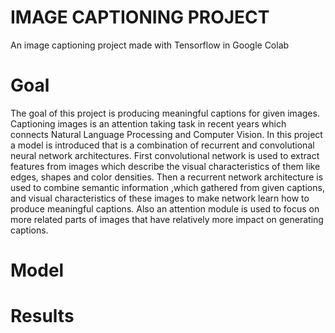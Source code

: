 # IMAGE CAPTIONING PROJECT 

An image captioning project made with Tensorflow in Google Colab

# Goal

The goal of this project is producing meaningful captions for given images.
Captioning images is an attention taking task in recent years which connects Natural
Language Processing and Computer Vision. In this project a model is introduced that is a
combination of recurrent and convolutional neural network architectures. First 
convolutional network is used to extract features from images which describe the visual
characteristics of them like edges, shapes and color densities. Then a recurrent
network architecture is used to combine semantic information ,which gathered from given captions,
and visual characteristics of these images to make network learn how to produce meaningful
captions. Also  an attention module is used to focus on more related parts of images that
have relatively more impact on generating captions.


# Model 



# Results 
